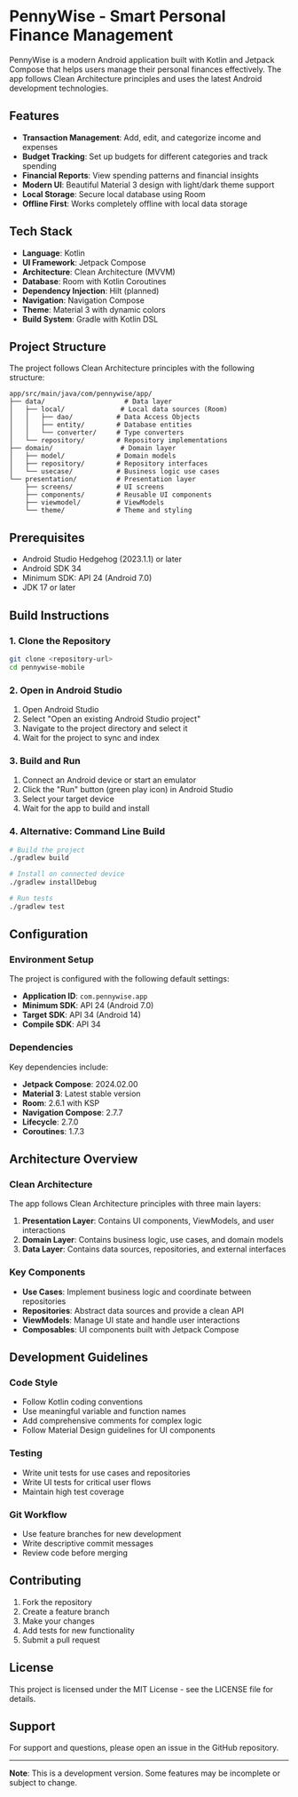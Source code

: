 # PennyWise - Smart Personal Finance Management

PennyWise is a modern Android application built with Kotlin and Jetpack Compose that helps users manage their personal finances effectively. The app follows Clean Architecture principles and uses the latest Android development technologies.

## Features

- **Transaction Management**: Add, edit, and categorize income and expenses
- **Budget Tracking**: Set up budgets for different categories and track spending
- **Financial Reports**: View spending patterns and financial insights
- **Modern UI**: Beautiful Material 3 design with light/dark theme support
- **Local Storage**: Secure local database using Room
- **Offline First**: Works completely offline with local data storage

## Tech Stack

- **Language**: Kotlin
- **UI Framework**: Jetpack Compose
- **Architecture**: Clean Architecture (MVVM)
- **Database**: Room with Kotlin Coroutines
- **Dependency Injection**: Hilt (planned)
- **Navigation**: Navigation Compose
- **Theme**: Material 3 with dynamic colors
- **Build System**: Gradle with Kotlin DSL

## Project Structure

The project follows Clean Architecture principles with the following structure:

```
app/src/main/java/com/pennywise/app/
├── data/                    # Data layer
│   ├── local/              # Local data sources (Room)
│   │   ├── dao/           # Data Access Objects
│   │   ├── entity/        # Database entities
│   │   └── converter/     # Type converters
│   └── repository/        # Repository implementations
├── domain/                 # Domain layer
│   ├── model/             # Domain models
│   ├── repository/        # Repository interfaces
│   └── usecase/           # Business logic use cases
└── presentation/          # Presentation layer
    ├── screens/           # UI screens
    ├── components/        # Reusable UI components
    ├── viewmodel/         # ViewModels
    └── theme/             # Theme and styling
```

## Prerequisites

- Android Studio Hedgehog (2023.1.1) or later
- Android SDK 34
- Minimum SDK: API 24 (Android 7.0)
- JDK 17 or later

## Build Instructions

### 1. Clone the Repository

```bash
git clone <repository-url>
cd pennywise-mobile
```

### 2. Open in Android Studio

1. Open Android Studio
2. Select "Open an existing Android Studio project"
3. Navigate to the project directory and select it
4. Wait for the project to sync and index

### 3. Build and Run

1. Connect an Android device or start an emulator
2. Click the "Run" button (green play icon) in Android Studio
3. Select your target device
4. Wait for the app to build and install

### 4. Alternative: Command Line Build

```bash
# Build the project
./gradlew build

# Install on connected device
./gradlew installDebug

# Run tests
./gradlew test
```

## Configuration

### Environment Setup

The project is configured with the following default settings:

- **Application ID**: `com.pennywise.app`
- **Minimum SDK**: API 24 (Android 7.0)
- **Target SDK**: API 34 (Android 14)
- **Compile SDK**: API 34

### Dependencies

Key dependencies include:

- **Jetpack Compose**: 2024.02.00
- **Material 3**: Latest stable version
- **Room**: 2.6.1 with KSP
- **Navigation Compose**: 2.7.7
- **Lifecycle**: 2.7.0
- **Coroutines**: 1.7.3

## Architecture Overview

### Clean Architecture

The app follows Clean Architecture principles with three main layers:

1. **Presentation Layer**: Contains UI components, ViewModels, and user interactions
2. **Domain Layer**: Contains business logic, use cases, and domain models
3. **Data Layer**: Contains data sources, repositories, and external interfaces

### Key Components

- **Use Cases**: Implement business logic and coordinate between repositories
- **Repositories**: Abstract data sources and provide a clean API
- **ViewModels**: Manage UI state and handle user interactions
- **Composables**: UI components built with Jetpack Compose

## Development Guidelines

### Code Style

- Follow Kotlin coding conventions
- Use meaningful variable and function names
- Add comprehensive comments for complex logic
- Follow Material Design guidelines for UI components

### Testing

- Write unit tests for use cases and repositories
- Write UI tests for critical user flows
- Maintain high test coverage

### Git Workflow

- Use feature branches for new development
- Write descriptive commit messages
- Review code before merging

## Contributing

1. Fork the repository
2. Create a feature branch
3. Make your changes
4. Add tests for new functionality
5. Submit a pull request

## License

This project is licensed under the MIT License - see the LICENSE file for details.

## Support

For support and questions, please open an issue in the GitHub repository.

---

**Note**: This is a development version. Some features may be incomplete or subject to change.

